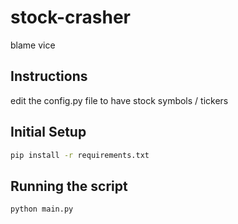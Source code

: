 # stock-crasher
blame vice

## Instructions
edit the config.py file to have stock symbols / tickers 

## Initial Setup
```bash
pip install -r requirements.txt
```

## Running the script
```bash
python main.py
```
